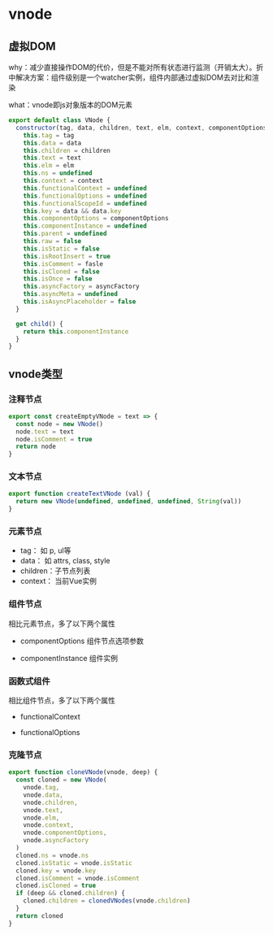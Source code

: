# vnode

## 虚拟DOM

why：减少直接操作DOM的代价，但是不能对所有状态进行监测（开销太大）。折中解决方案：组件级别是一个watcher实例，组件内部通过虚拟DOM去对比和渲染

what：vnode即js对象版本的DOM元素

``` js
export default class VNode {
  constructor(tag, data, children, text, elm, context, componentOptions, asyncFactory) {
    this.tag = tag
    this.data = data
    this.children = children
    this.text = text
    this.elm = elm
    this.ns = undefined
    this.context = context
    this.functionalContext = undefined
    this.functionalOptions = undefined
    this.functionalScopeId = undefined
    this.key = data && data.key
    this.componentOptions = componentOptions
    this.componentInstance = undefined
    this.parent = undefined
    this.raw = false
    this.isStatic = false
    this.isRootInsert = true
    this.isComment = fasle
    this.isCloned = false
    this.isOnce = false
    this.asyncFactory = asyncFactory
    this.asyncMeta = undefined
    this.isAsyncPlaceholder = false
  }

  get child() {
    return this.componentInstance
  }
}
```

## vnode类型

### 注释节点

``` js
export const createEmptyVNode = text => {
  const node = new VNode()
  node.text = text
  node.isComment = true
  return node
}
```

### 文本节点

``` js
export function createTextVNode (val) {
  return new VNode(undefined, undefined, undefined, String(val))
}
```

### 元素节点

- tag：     如 p, ul等
- data：    如 attrs, class, style
- children：子节点列表
- context： 当前Vue实例

### 组件节点

相比元素节点，多了以下两个属性

- componentOptions 组件节点选项参数

- componentInstance 组件实例

### 函数式组件

相比组件节点，多了以下两个属性

- functionalContext

- functionalOptions

### 克隆节点

``` js
export function cloneVNode(vnode, deep) {
  const cloned = new VNode(
    vnode.tag,
    vnode.data,
    vnode.children,
    vnode.text,
    vnode.elm,
    vnode.context,
    vnode.componentOptions,
    vnode.asyncFactory
  )
  cloned.ns = vnode.ns
  cloned.isStatic = vnode.isStatic
  cloned.key = vnode.key
  cloned.isComment = vnode.isComment
  cloned.isCloned = true
  if (deep && cloned.children) {
    cloned.children = clonedVNodes(vnode.children)
  }
  return cloned
}
```
